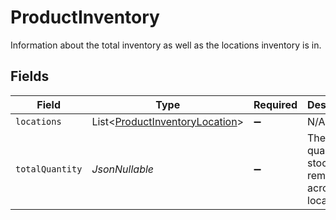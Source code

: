 # ProductInventory

Information about the total inventory as well as the locations inventory is in.


## Fields

| Field                                                                             | Type                                                                              | Required                                                                          | Description                                                                       |
| --------------------------------------------------------------------------------- | --------------------------------------------------------------------------------- | --------------------------------------------------------------------------------- | --------------------------------------------------------------------------------- |
| `locations`                                                                       | List<[ProductInventoryLocation](../../models/shared/ProductInventoryLocation.md)> | :heavy_minus_sign:                                                                | N/A                                                                               |
| `totalQuantity`                                                                   | *JsonNullable<BigDecimal>*                                                        | :heavy_minus_sign:                                                                | The total quantity of stock remaining across locations.                           |
